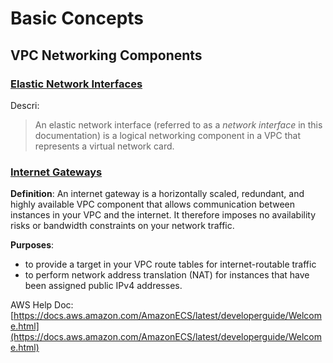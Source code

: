 
# Basic Concepts

## VPC Networking Components
### [Elastic Network Interfaces](https://docs.aws.amazon.com/AWSEC2/latest/UserGuide/using-eni.html)
Descri:
>An elastic network interface (referred to as a  _network interface_  in this documentation) is a logical networking component in a VPC that represents a virtual network card.


### [Internet Gateways](https://docs.aws.amazon.com/vpc/latest/userguide/VPC_Internet_Gateway.html)
**Definition**: 
An internet gateway is a horizontally scaled, redundant, and highly available VPC component that allows communication between instances in your VPC and the internet. It therefore imposes no availability risks or bandwidth constraints on your network traffic.

**Purposes**: 
- to provide a target in your VPC route tables for internet-routable traffic
- to perform network address translation (NAT) for instances that have been assigned public IPv4 addresses.




AWS Help Doc: 
[https://docs.aws.amazon.com/AmazonECS/latest/developerguide/Welcome.html](https://docs.aws.amazon.com/AmazonECS/latest/developerguide/Welcome.html)


<!--stackedit_data:
eyJoaXN0b3J5IjpbLTEyMDEwNjU5NTIsMTk2NTgxMzAxLDE4OD
k0NzQ2NjMsMjA0OTAyNjYxMSwxMjk5MTMwMzk2LDU4OTU5NTE5
NV19
-->